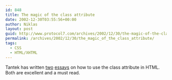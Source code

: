 ```yaml
---
id: 848
title: The magic of the class attribute
date: 2002-12-30T03:55:56+00:00
author: Niklas
layout: post
guid: http://www.protocol7.com/archives/2002/12/30/the-magic-of-the-class-attribute/
permalink: /archives/2002/12/30/the_magic_of_the_class_attribute/
tags:
  - CSS
  - HTML/XHTML
---
```

<div class='microid-65ade0692b3267d1b72c22f78a5b5e469e6b2eac'>
  <p>
    Tantek has written <a href="http://tantek.com/log/2002/12.html#blog20021216t2238">two</a> <a href="http://tantek.com/log/2002/12.html#L20021216">essays</a> on how to use the class attribute in HTML. Both are excellent and a must read.
  </p>
</div>